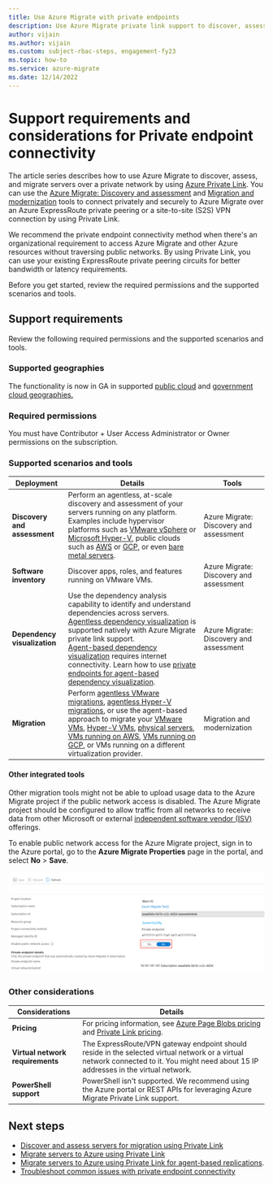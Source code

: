 ```yaml
---
title: Use Azure Migrate with private endpoints
description: Use Azure Migrate private link support to discover, assess, and migrate by using Azure Private Link.
author: vijain
ms.author: vijain
ms.custom: subject-rbac-steps, engagement-fy23
ms.topic: how-to
ms.service: azure-migrate
ms.date: 12/14/2022
---
```


# Support requirements and considerations for Private endpoint connectivity

The article series describes how to use Azure Migrate to discover, assess, and migrate servers over a private network by using [Azure Private Link](../private-link/private-endpoint-overview.md). You can use the [Azure Migrate: Discovery and assessment](migrate-services-overview.md) and [Migration and modernization](migrate-services-overview.md) tools to connect privately and securely to Azure Migrate over an Azure ExpressRoute private peering or a site-to-site (S2S) VPN connection by using Private Link.  

We recommend the private endpoint connectivity method when there's an organizational requirement to access Azure Migrate and other Azure resources without traversing public networks. By using Private Link, you can use your existing ExpressRoute private peering circuits for better bandwidth or latency requirements.  

Before you get started, review the required permissions and the supported scenarios and tools. 

## Support requirements

Review the following required permissions and the supported scenarios and tools.

### Supported geographies

The functionality is now in GA in supported [public cloud](./migrate-support-matrix.md#public-cloud) and [government cloud geographies.](./migrate-support-matrix.md#azure-government)

### Required permissions

You must have Contributor + User Access Administrator or Owner permissions on the subscription.

### Supported scenarios and tools

**Deployment** | **Details** | **Tools**
--- | --- | ---
**Discovery and assessment** | Perform an agentless, at-scale discovery and assessment of your servers running on any platform. Examples include hypervisor platforms such as [VMware vSphere](./tutorial-discover-vmware.md) or [Microsoft Hyper-V](./tutorial-discover-hyper-v.md), public clouds such as [AWS](./tutorial-discover-aws.md) or [GCP](./tutorial-discover-gcp.md), or even [bare metal servers](./tutorial-discover-physical.md). | Azure Migrate: Discovery and assessment <br/>
**Software inventory** | Discover apps, roles, and features running on VMware VMs. | Azure Migrate: Discovery and assessment
**Dependency visualization** | Use the dependency analysis capability to identify and understand dependencies across servers. <br/> [Agentless dependency visualization](./how-to-create-group-machine-dependencies-agentless.md) is supported natively with Azure Migrate private link support. <br/>[Agent-based dependency visualization](./how-to-create-group-machine-dependencies.md) requires internet connectivity. Learn how to use [private endpoints for agent-based dependency visualization](/azure/azure-monitor/logs/private-link-security). | Azure Migrate: Discovery and assessment |
**Migration** | Perform [agentless VMware migrations](./tutorial-migrate-vmware.md), [agentless Hyper-V migrations](./tutorial-migrate-hyper-v.md), or use the agent-based approach to migrate your [VMware VMs](./tutorial-migrate-vmware-agent.md), [Hyper-V VMs](./tutorial-migrate-physical-virtual-machines.md), [physical servers](./tutorial-migrate-physical-virtual-machines.md), [VMs running on AWS](./tutorial-migrate-aws-virtual-machines.md), [VMs running on GCP](./tutorial-migrate-gcp-virtual-machines.md), or VMs running on a different virtualization provider. | Migration and modernization

#### Other integrated tools

Other migration tools might not be able to upload usage data to the Azure Migrate project if the public network access is disabled. The Azure Migrate project should be configured to allow traffic from all networks to receive data from other Microsoft or external [independent software vendor (ISV)](./migrate-services-overview.md#isv-integration) offerings.

To enable public network access for the Azure Migrate project, sign in to the Azure portal, go to the **Azure Migrate Properties** page in the portal, and select **No** > **Save**.

![Screenshot that shows how to change the network access mode.](./media/how-to-use-azure-migrate-with-private-endpoints/migration-project-properties.png)

### Other considerations

**Considerations** | **Details**
--- | ---
**Pricing** | For pricing information, see [Azure Page Blobs pricing](https://azure.microsoft.com/pricing/details/storage/page-blobs/) and [Private Link pricing](https://azure.microsoft.com/pricing/details/private-link/).
**Virtual network requirements** | The ExpressRoute/VPN gateway endpoint should reside in the selected virtual network or a virtual network connected to it. You might need about 15 IP addresses in the virtual network.
**PowerShell support** | PowerShell isn't supported. We recommend using the Azure portal or REST APIs for leveraging Azure Migrate Private Link support. 

## Next steps

- [Discover and assess servers for migration using Private Link](discover-and-assess-using-private-endpoints.md)
- [Migrate servers to Azure using Private Link](migrate-hyper-v-servers-to-azure-using-private-link.md)
- [Migrate servers to Azure using Private Link for agent-based replications](migrate-servers-to-azure-using-private-link-agent-based.md).
- [Troubleshoot common issues with private endpoint connectivity](troubleshoot-network-connectivity.md)